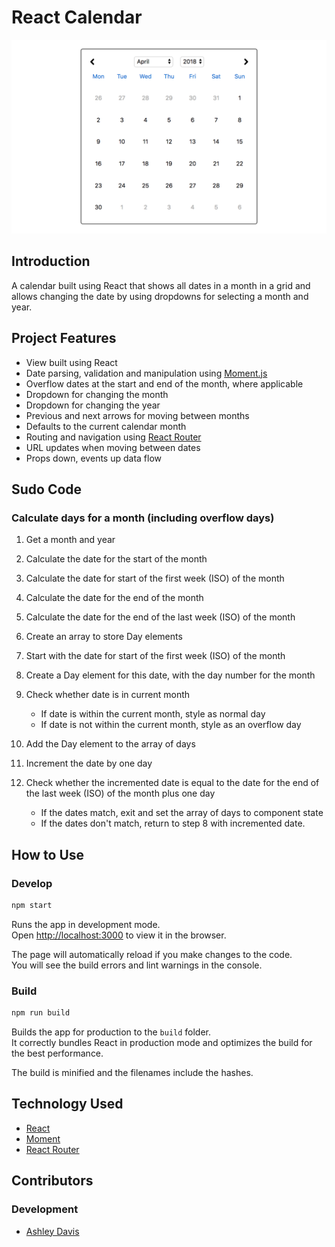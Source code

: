 # React Calendar

![React Calendar](./docs/react-calendar.png)


## Introduction

A calendar built using React that shows all dates in a month in a grid and allows changing the date by using dropdowns for selecting a month and year.


## Project Features

- View built using React
- Date parsing, validation and manipulation using [Moment.js](http://momentjs.com/)
- Overflow dates at the start and end of the month, where applicable
- Dropdown for changing the month
- Dropdown for changing the year
- Previous and next arrows for moving between months
- Defaults to the current calendar month
- Routing and navigation using [React Router](https://reacttraining.com/react-router/)
- URL updates when moving between dates
- Props down, events up data flow

## Sudo Code

### Calculate days for a month (including overflow days)

1. Get a month and year
2. Calculate the date for the start of the month
3. Calculate the date for start of the first week (ISO) of the month
4. Calculate the date for the end of the month
5. Calculate the date for the end of the last week (ISO) of the month

6. Create an array to store Day elements
7. Start with the date for start of the first week (ISO) of the month
8. Create a Day element for this date, with the day number for the month
9. Check whether date is in current month
    - If date is within the current month, style as normal day
    - If date is not within the current month, style as an overflow day
10. Add the Day element to the array of days
11. Increment the date by one day
12. Check whether the incremented date is equal to the date for the end of the last week (ISO) of the month plus one day
    - If the dates match, exit and set the array of days to component state
    - If the dates don't match, return to step 8 with incremented date.


## How to Use

### Develop

```sh
npm start
```

Runs the app in development mode.<br>
Open [http://localhost:3000](http://localhost:3000) to view it in the browser.

The page will automatically reload if you make changes to the code.<br>
You will see the build errors and lint warnings in the console.

### Build

```sh
npm run build
```

Builds the app for production to the `build` folder.<br>
It correctly bundles React in production mode and optimizes the build for the best performance.

The build is minified and the filenames include the hashes.<br>

## Technology Used

- [React](https://reactjs.org)
- [Moment](http://momentjs.com/)
- [React Router](https://reacttraining.com/react-router/)


## Contributors

### Development

- [Ashley Davis](https://github.com/ashdavis)
